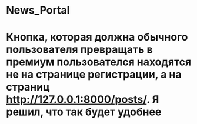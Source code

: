 # News_Portal
 
# Кнопка, которая должна обычного пользователя превращать в премиум пользователся находятся не на странице регистрации, а на страниц http://127.0.0.1:8000/posts/. Я решил, что так будет удобнее
